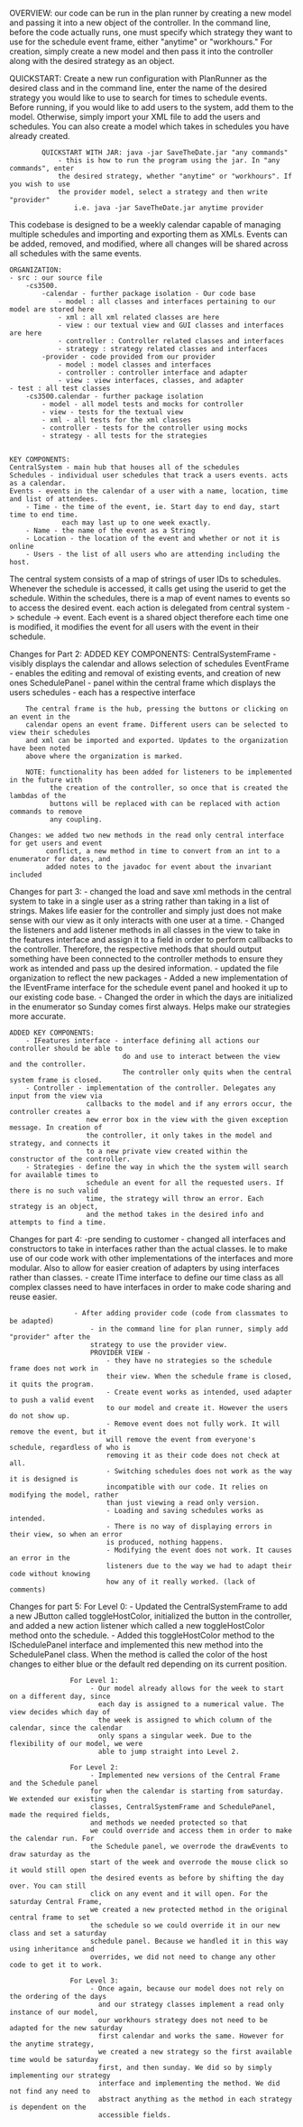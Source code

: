 OVERVIEW: our code can be run in the plan runner by creating a new model and passing it into
          a new object of the controller. In the command line, before the code actually runs,
          one must specify which strategy they want to use for the schedule event frame, either
          "anytime" or "workhours." For creation, simply create a new model and then pass it
          into the controller along with the desired strategy as an object.

QUICKSTART: Create a new run configuration with PlanRunner as the desired class and in
            the command line, enter the name of the desired strategy you would like to use
            to search for times to schedule events. Before running, if you would like to add
            users to the system, add them to the model. Otherwise, simply import your
            XML file to add the users and schedules. You can also create a model which
            takes in schedules you have already created.

            QUICKSTART WITH JAR: java -jar SaveTheDate.jar "any commands"
                - this is how to run the program using the jar. In "any commands", enter
                the desired strategy, whether "anytime" or "workhours". If you wish to use
                the provider model, select a strategy and then write "provider"
                    i.e. java -jar SaveTheDate.jar anytime provider

This codebase is designed to be a weekly calendar capable of managing multiple schedules
    and importing and exporting them as XMLs. Events can be added, removed, and modified,
    where all changes will be shared across all schedules with the same events.

    ORGANIZATION:
    - src : our source file
        -cs3500.
            -calendar - further package isolation - Our code base
                - model : all classes and interfaces pertaining to our model are stored here
                - xml : all xml related classes are here
                - view : our textual view and GUI classes and interfaces are here
                - controller : Controller related classes and interfaces
                - strategy : strategy related classes and interfaces
            -provider - code provided from our provider
                - model : model classes and interfaces
                - controller : controller interface and adapter
                - view : view interfaces, classes, and adapter
    - test : all test classes
        -cs3500.calendar - further package isolation
            - model - all model tests and mocks for controller
            - view - tests for the textual view
            - xml - all tests for the xml classes
            - controller - tests for the controller using mocks
            - strategy - all tests for the strategies


    KEY COMPONENTS:
    CentralSystem - main hub that houses all of the schedules
    Schedules - individual user schedules that track a users events. acts as a calendar.
    Events - events in the calendar of a user with a name, location, time and list of attendees.
        - Time - the time of the event, ie. Start day to end day, start time to end time.
                 each may last up to one week exactly.
        - Name - the name of the event as a String
        - Location - the location of the event and whether or not it is online
        - Users - the list of all users who are attending including the host.


The central system consists of a map of strings of user IDs to schedules. Whenever the schedule
    is accessed, it calls get using the userid to get the schedule. Within the schedules,
    there is a map of event names to events so to access the desired event. each action is
    delegated from central system -> schedule -> event. Each event is a shared object therefore
    each time one is modified, it modifies the event for all users with the event in their
    schedule.


Changes for Part 2:
    ADDED KEY COMPONENTS:
        CentralSystemFrame - visibly displays the calendar and allows selection of schedules
        EventFrame - enables the editing and removal of existing events, and creation of new ones
        SchedulePanel - panel within the central frame which displays the users schedules
            - each has a respective interface

        The central frame is the hub, pressing the buttons or clicking on an event in the
        calendar opens an event frame. Different users can be selected to view their schedules
        and xml can be imported and exported. Updates to the organization have been noted
        above where the organization is marked.

        NOTE: functionality has been added for listeners to be implemented in the future with
              the creation of the controller, so once that is created the lambdas of the
              buttons will be replaced with can be replaced with action commands to remove
              any coupling.

    Changes: we added two new methods in the read only central interface for get users and event
             conflict, a new method in time to convert from an int to a enumerator for dates, and
             added notes to the javadoc for event about the invariant included



Changes for part 3:
    - changed the load and save xml methods in the central system to take in a single user as
    a string rather than taking in a list of strings. Makes life easier for the controller and
    simply just does not make sense with our view as it only interacts with one user at a time.
    - Changed the listeners and add listener methods in all classes in the view to take in
    the features interface and assign it to a field in order to perform callbacks to the
    controller. Therefore, the respective methods that should output something have been connected
    to the controller methods to ensure they work as intended and pass up the desired information.
    - updated the file organization to reflect the new packages
    - Added a new implementation of the IEventFrame interface for the schedule event panel and
    hooked it up to our existing code base.
    - Changed the order in which the days are initialized in the enumerator so Sunday comes
    first always. Helps make our strategies more accurate.

    ADDED KEY COMPONENTS:
        - IFeatures interface - interface defining all actions our controller should be able to
                                do and use to interact between the view and the controller.
                                The controller only quits when the central system frame is closed.
        - Controller - implementation of the controller. Delegates any input from the view via
                       callbacks to the model and if any errors occur, the controller creates a
                       new error box in the view with the given exception message. In creation of
                       the controller, it only takes in the model and strategy, and connects it
                       to a new private view created within the constructor of the controller.
        - Strategies - define the way in which the the system will search for available times to
                       schedule an event for all the requested users. If there is no such valid
                       time, the strategy will throw an error. Each strategy is an object,
                       and the method takes in the desired info and attempts to find a time.

Changes for part 4:
                    -pre sending to customer
                        - changed all interfaces and constructors to take in interfaces rather than
                        the actual classes. Ie to make use of our code work with other
                        implementations of the interfaces and more modular. Also to allow for
                        easier creation of adapters by using interfaces rather than classes.
                        - create ITime interface to define our time class as all complex classes
                        need to have interfaces in order to make code sharing and reuse easier.

                    - After adding provider code (code from classmates to be adapted)
                        - in the command line for plan runner, simply add "provider" after the
                        strategy to use the provider view.
                        PROVIDER VIEW -
                            - they have no strategies so the schedule frame does not work in
                            their view. When the schedule frame is closed, it quits the program.
                            - Create event works as intended, used adapter to push a valid event
                            to our model and create it. However the users do not show up.
                            - Remove event does not fully work. It will remove the event, but it
                            will remove the event from everyone's schedule, regardless of who is
                            removing it as their code does not check at all.
                            - Switching schedules does not work as the way it is designed is
                            incompatible with our code. It relies on modifying the model, rather
                            than just viewing a read only version.
                            - Loading and saving schedules works as intended.
                            - There is no way of displaying errors in their view, so when an error
                            is produced, nothing happens.
                            - Modifying the event does not work. It causes an error in the
                            listeners due to the way we had to adapt their code without knowing
                            how any of it really worked. (lack of comments)

Changes for part 5:
                   For Level 0:
                        - Updated the CentralSystemFrame to add a new JButton called
                          toggleHostColor, initialized the button in the controller, and added a
                          new action listener which called a new toggleHostColor method onto the
                          schedule.
                        - Added this toggleHostColor method to the ISchedulePanel interface and
                          implemented this new method into the SchedulePanel class. When the method
                          is called the color of the host changes to either blue or the default red
                          depending on its current position.

                   For Level 1:
                        - Our model already allows for the week to start on a different day, since
                          each day is assigned to a numerical value. The view decides which day of
                          the week is assigned to which column of the calendar, since the calendar
                          only spans a singular week. Due to the flexibility of our model, we were
                          able to jump straight into Level 2.

                   For Level 2:
                        - Implemented new versions of the Central Frame and the Schedule panel
                        for when the calendar is starting from saturday. We extended our existing
                        classes, CentralSystemFrame and SchedulePanel, made the required fields,
                        and methods we needed protected so that
                        we could override and access them in order to make the calendar run. For
                        the Schedule panel, we overrode the drawEvents to draw saturday as the
                        start of the week and overrode the mouse click so it would still open
                        the desired events as before by shifting the day over. You can still
                        click on any event and it will open. For the saturday Central Frame,
                        we created a new protected method in the original central frame to set
                        the schedule so we could override it in our new class and set a saturday
                        schedule panel. Because we handled it in this way using inheritance and
                        overrides, we did not need to change any other code to get it to work.

                   For Level 3:
                        - Once again, because our model does not rely on the ordering of the days
                          and our strategy classes implement a read only instance of our model,
                          our workhours strategy does not need to be adapted for the new saturday
                          first calendar and works the same. However for the anytime strategy,
                          we created a new strategy so the first available time would be saturday
                          first, and then sunday. We did so by simply implementing our strategy
                          interface and implementing the method. We did not find any need to
                          abstract anything as the method in each strategy is dependent on the
                          accessible fields.
